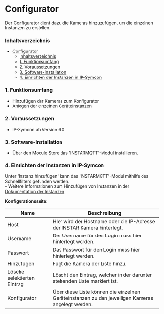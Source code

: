 # Configurator
   Der Configurator dient dazu die Kameras hinzuzufügen, um die einzelnen Instanzen zu erstellen.

### Inhaltsverzeichnis

- [Configurator](#configurator)
    - [Inhaltsverzeichnis](#inhaltsverzeichnis)
    - [1. Funktionsumfang](#1-funktionsumfang)
    - [2. Voraussetzungen](#2-voraussetzungen)
    - [3. Software-Installation](#3-software-installation)
    - [4. Einrichten der Instanzen in IP-Symcon](#4-einrichten-der-instanzen-in-ip-symcon)

### 1. Funktionsumfang

* Hinzufügen der Kameras zum Konfigurator
* Anlegen der einzelnen Geräteinstanzen

### 2. Voraussetzungen

- IP-Symcon ab Version 6.0

### 3. Software-Installation

* Über den Module Store das 'INSTARMQTT'-Modul installieren.

### 4. Einrichten der Instanzen in IP-Symcon

 Unter 'Instanz hinzufügen' kann das 'INSTARMQTT'-Modul mithilfe des Schnellfilters gefunden werden.  
	- Weitere Informationen zum Hinzufügen von Instanzen in der [Dokumentation der Instanzen](https://www.symcon.de/service/dokumentation/konzepte/instanzen/#Instanz_hinzufügen)

__Konfigurationsseite__:

Name     | Beschreibung
-------- | ------------------
Host         | HIer wird der Hostname oder die IP-Adresse der INSTAR Kamera hinterlegt.
Username | Der Username für den Login muss hier hinterlegt werden.
Passwort | Das Passwort für den Login muss hier hinterlegt werden.
Hinzufügen | Fügt die Kamera der Liste hinzu.
Lösche selektierten Eintrag | Löscht den Eintrag, welcher in der darunter stehenden Liste markiert ist.
Konfigurator | Über diese Liste können die einzelnen Geräteinstanzen zu den jeweiligen Kameras angelegt werden.